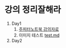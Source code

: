 # 강의 정리잘해라

1. Day1
    1. [주피터노트북 강의자료](1-01JupyterNotebook.ipynb)
    2. 이미지 테스트 [test.md](test.md)
2. Day2

